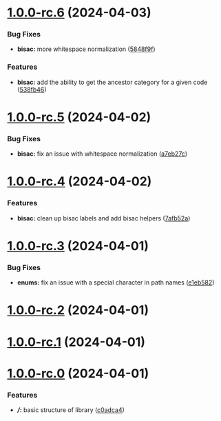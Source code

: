 # [1.0.0-rc.6](https://gitlab.com/annunciate/onix/compare/v1.0.0-rc.5...v1.0.0-rc.6) (2024-04-03)


### Bug Fixes

* **bisac:** more whitespace normalization ([5848f9f](https://gitlab.com/annunciate/onix/commit/5848f9f03e0161973f6b53d701f141765c1f1c80))


### Features

* **bisac:** add the ability to get the ancestor category for a given code ([538fb46](https://gitlab.com/annunciate/onix/commit/538fb462451802d06f049c5aed6e9bb253d8823d))



# [1.0.0-rc.5](https://gitlab.com/annunciate/onix/compare/v1.0.0-rc.4...v1.0.0-rc.5) (2024-04-02)


### Bug Fixes

* **bisac:** fix an issue with whitespace normalization ([a7eb27c](https://gitlab.com/annunciate/onix/commit/a7eb27c0d68d329925ab3eeaffe155756254b9cd))



# [1.0.0-rc.4](https://gitlab.com/annunciate/onix/compare/v1.0.0-rc.3...v1.0.0-rc.4) (2024-04-02)


### Features

* **bisac:** clean up bisac labels and add bisac helpers ([7afb52a](https://gitlab.com/annunciate/onix/commit/7afb52a27675da4a9743121cefab4831f5c243da))



# [1.0.0-rc.3](https://gitlab.com/annunciate/onix/compare/v1.0.0-rc.2...v1.0.0-rc.3) (2024-04-01)


### Bug Fixes

* **enums:** fix an issue with a special character in path names ([e1eb582](https://gitlab.com/annunciate/onix/commit/e1eb5823b280f265bb6f717dde4662f22e6cbcd6))



# [1.0.0-rc.2](https://gitlab.com/annunciate/onix/compare/v1.0.0-rc.1...v1.0.0-rc.2) (2024-04-01)



# [1.0.0-rc.1](https://gitlab.com/annunciate/onix/compare/v1.0.0-rc.0...v1.0.0-rc.1) (2024-04-01)



# [1.0.0-rc.0](https://gitlab.com/annunciate/onix/compare/c0adca4decdca08be81595eb8cf2a3ab93c53fef...v1.0.0-rc.0) (2024-04-01)


### Features

* ***/*:** basic structure of library ([c0adca4](https://gitlab.com/annunciate/onix/commit/c0adca4decdca08be81595eb8cf2a3ab93c53fef))



